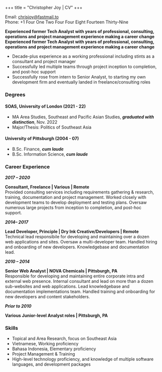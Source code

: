+++
title = "Christopher Joy | CV"
+++

<!-- ## CV -->

Email: [chrisjoy@fastmail.to](mailto:chrisjoy@fastmail.to)  
Phone: +1 Four One Two Four Four Eight Fourteen Thirty-Nine

**Experienced former Tech Analyst with years of professional, consulting, operations and project management experience making a career change**
**Experienced former Tech Analyst with years of professional, consulting, operations and project management experience making a career change**

* Decade-plus experience as a working professional including stints as a consultant and project manager
* Successfully led multiple teams through project inception to completion, and post-hoc support
* Successfully rose from intern to Senior Analyst, to starting my own development firm and eventually landed in freelance/consulting roles

### Degrees

#### SOAS, University of London (2021 - 22)

* MA Area Studies, Southeast and Pacific Asian Studies, ***graduated with distinction***, Nov. 2022
* Major/Thesis: Politics of Southeast Asia

#### University of Pittsburgh (2004 - 07)

* B.Sc. Finance, ***cum laude***
* B.Sc. Information Science, ***cum laude***

### Career Experience

***2017 – 2020***  

**Consultant, Freelance | Various | Remote**  
Provided consulting services including requirements gathering & research, training, documentation and project management. Worked closely with development teams to develop deployment and testing plans. Oversaw numerous large projects from inception to completion, and post-hoc support.

***2014– 2017***  

**Lead Developer, Principle | Dry Ink Creative/Developers | Remote**  
Technical lead responsibile for developing and maintaining over a dozen web applications and sites. Oversaw a multi-developer team. Handled hiring and onboarding of new developers. Knowledgebase and documentation lead.

***2010 – 2014***  

**Senior Web Analyst | NOVA Chemicals | Pittsburgh, PA**  
Responsible for developing and maintaining entire corporate intra and external web presence. Internal consultant and lead on more than a dozen sub-websites and web applications. Lead knowledgebase and documentation implementations team. Handled training and onboarding for new developers and content stakeholders.

***Prior to 2010***  

**Various Junior-level Analyst roles | Pittsburgh, PA**

### Skills

* Topical and Area Research, focus on Southeast Asia
* Vietnamese, Working proficiency
* Bahasa Indonesia, Elementary proficiency
* Project Management & Training
* High-level technology proficiency, and knowledge of multiple software languages, and development packages
